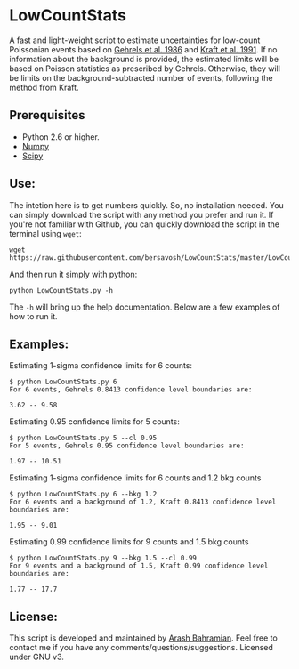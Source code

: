 # LowCountStats
A fast and light-weight script to estimate uncertainties for low-count Poissonian events based on [Gehrels et al. 1986](https://ui.adsabs.harvard.edu/abs/1986ApJ...303..336G/abstract) and [Kraft et al. 1991](https://ui.adsabs.harvard.edu/abs/1991ApJ...374..344K/abstract). If no information about the background is provided, the estimated limits will be based on Poisson statistics as prescribed by Gehrels. Otherwise, they will be limits on the background-subtracted number of events, following the method from Kraft.

## Prerequisites 
- Python 2.6 or higher.
- [Numpy](https://numpy.org/)
- [Scipy](https://www.scipy.org/)

## Use:
The intetion here is to get numbers quickly. So, no installation needed. You can simply download the script with any method you prefer and run it. If you're not familiar with Github, you can quickly download the script in the terminal using `wget`:
```
wget https://raw.githubusercontent.com/bersavosh/LowCountStats/master/LowCountStats.py
```

And then run it simply with python:
```
python LowCountStats.py -h
```

The `-h` will bring up the help documentation. Below are a few examples of how to run it. 

## Examples:

Estimating 1-sigma confidence limits for 6 counts:
```
$ python LowCountStats.py 6
For 6 events, Gehrels 0.8413 confidence level boundaries are:

3.62 -- 9.58 

```

Estimating 0.95 confidence limits for 5 counts:
```
$ python LowCountStats.py 5 --cl 0.95
For 5 events, Gehrels 0.95 confidence level boundaries are:

1.97 -- 10.51 

```

Estimating 1-sigma confidence limits for 6 counts and 1.2 bkg counts
```
$ python LowCountStats.py 6 --bkg 1.2
For 6 events and a background of 1.2, Kraft 0.8413 confidence level boundaries are:

1.95 -- 9.01 

```

Estimating 0.99 confidence limits for 9 counts and 1.5 bkg counts
```
$ python LowCountStats.py 9 --bkg 1.5 --cl 0.99
For 9 events and a background of 1.5, Kraft 0.99 confidence level boundaries are:

1.77 -- 17.7 

```

## License:
This script is developed and maintained by [Arash Bahramian](https://bersavosh.github.io/). Feel free to contact me if you have any comments/questions/suggestions. Licensed under GNU v3.

